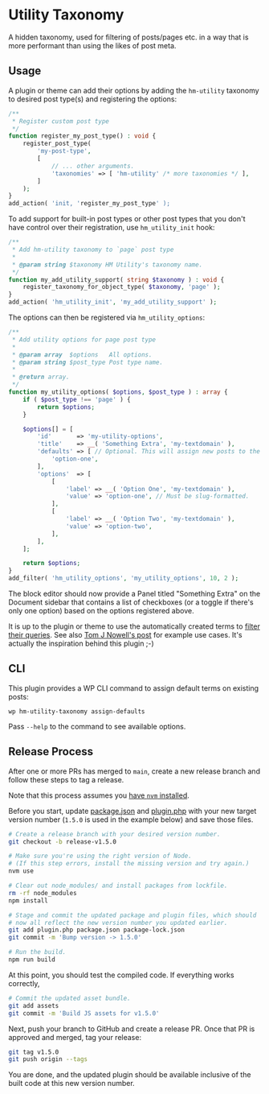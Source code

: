 # Utility Taxonomy

A hidden taxonomy, used for filtering of posts/pages etc. in a way that is more performant than using the likes of post meta.

## Usage

A plugin or theme can add their options by adding the `hm-utility` taxonomy to desired post type(s) and registering the options:

```php
/**
 * Register custom post type
 */
function register_my_post_type() : void {
	register_post_type(
		'my-post-type',
		[
			// ... other arguments.
			'taxonomies' => [ 'hm-utility' /* more taxonomies */ ],
		]
	);
}
add_action( 'init, 'register_my_post_type' );
```

To add support for built-in post types or other post types that you don't have control over their registration, use `hm_utility_init` hook:

```php
/**
 * Add hm-utility taxonomy to `page` post type
 *
 * @param string $taxonomy HM Utility's taxonomy name.
 */
function my_add_utility_support( string $taxonomy ) : void {
	register_taxonomy_for_object_type( $taxonomy, 'page' );
}
add_action( 'hm_utility_init', 'my_add_utility_support' );
```

The options can then be registered via `hm_utility_options`:

```php
/**
 * Add utility options for page post type
 *
 * @param array  $options   All options.
 * @param string $post_type Post type name.
 *
 * @return array.
 */
function my_utility_options( $options, $post_type ) : array {
	if ( $post_type !== 'page' ) {
		return $options;
	}

	$options[] = [
		'id'       => 'my-utility-options',
		'title'    => __( 'Something Extra', 'my-textdomain' ),
		'defaults' => [ // Optional. This will assign new posts to the terms set here.
			'option-one',
		],
		'options'  => [
			[
				'label' => __( 'Option One', 'my-textdomain' ),
				'value' => 'option-one', // Must be slug-formatted.
			],
			[
				'label' => __( 'Option Two', 'my-textdomain' ),
				'value' => 'option-two',
			],
		],
	];

	return $options;
}
add_filter( 'hm_utility_options', 'my_utility_options', 10, 2 );
```

The block editor should now provide a Panel titled "Something Extra" on the Document sidebar that contains a list of checkboxes (or a toggle if there's only one option) based on the options registered above.

It is up to the plugin or theme to use the automatically created terms to [filter their queries](https://developer.wordpress.org/reference/classes/wp_query/#taxonomy-parameters). See also [Tom J Nowell's post](https://tomjn.com/2018/03/16/utility-taxonomies/) for example use cases. It's actually the inspiration behind this plugin ;-)

## CLI

This plugin provides a WP CLI command to assign default terms on existing posts:

```
wp hm-utility-taxonomy assign-defaults
```

Pass `--help` to the command to see available options.

## Release Process

After one or more PRs has merged to `main`, create a new release branch and follow these steps to tag a release.

Note that this process assumes you [have `nvm` installed](https://github.com/nvm-sh/nvm).

Before you start, update [package.json](./package.json) and [plugin.php](./plugin.php) with your new target version number (`1.5.0` is used in the example below) and save those files.

```sh
# Create a release branch with your desired version number.
git checkout -b release-v1.5.0

# Make sure you're using the right version of Node.
# (If this step errors, install the missing version and try again.)
nvm use

# Clear out node_modules/ and install packages from lockfile.
rm -rf node_modules
npm install

# Stage and commit the updated package and plugin files, which should
# now all reflect the new version number you updated earlier.
git add plugin.php package.json package-lock.json
git commit -m 'Bump version -> 1.5.0'

# Run the build.
npm run build
```

At this point, you should test the compiled code. If everything works correctly,

```sh
# Commit the updated asset bundle.
git add assets
git commit -m 'Build JS assets for v1.5.0'
```

Next, push your branch to GitHub and create a release PR. Once that PR is approved and merged, tag your release:

```sh
git tag v1.5.0
git push origin --tags
```

You are done, and the updated plugin should be available inclusive of the built code at this new version number.
